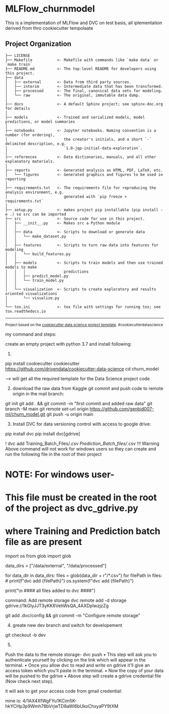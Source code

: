 MLFlow_churnmodel
==============================

This is a implementation of MLFlow and DVC on test basis, all iplementation derived from thro cookiecutter tempolaate 

Project Organization
------------

    ├── LICENSE
    ├── Makefile           <- Makefile with commands like `make data` or `make train`
    ├── README.md          <- The top-level README for developers using this project.
    ├── data
    │   ├── external       <- Data from third party sources.
    │   ├── interim        <- Intermediate data that has been transformed.
    │   ├── processed      <- The final, canonical data sets for modeling.
    │   └── raw            <- The original, immutable data dump.
    │
    ├── docs               <- A default Sphinx project; see sphinx-doc.org for details
    │
    ├── models             <- Trained and serialized models, model predictions, or model summaries
    │
    ├── notebooks          <- Jupyter notebooks. Naming convention is a number (for ordering),
    │                         the creator's initials, and a short `-` delimited description, e.g.
    │                         `1.0-jqp-initial-data-exploration`.
    │
    ├── references         <- Data dictionaries, manuals, and all other explanatory materials.
    │
    ├── reports            <- Generated analysis as HTML, PDF, LaTeX, etc.
    │   └── figures        <- Generated graphics and figures to be used in reporting
    │
    ├── requirements.txt   <- The requirements file for reproducing the analysis environment, e.g.
    │                         generated with `pip freeze > requirements.txt`
    │
    ├── setup.py           <- makes project pip installable (pip install -e .) so src can be imported
    ├── src                <- Source code for use in this project.
    │   ├── __init__.py    <- Makes src a Python module
    │   │
    │   ├── data           <- Scripts to download or generate data
    │   │   └── make_dataset.py
    │   │
    │   ├── features       <- Scripts to turn raw data into features for modeling
    │   │   └── build_features.py
    │   │
    │   ├── models         <- Scripts to train models and then use trained models to make
    │   │   │                 predictions
    │   │   ├── predict_model.py
    │   │   └── train_model.py
    │   │
    │   └── visualization  <- Scripts to create exploratory and results oriented visualizations
    │       └── visualize.py
    │
    └── tox.ini            <- tox file with settings for running tox; see tox.readthedocs.io


--------

<p><small>Project based on the <a target="_blank" href="https://drivendata.github.io/cookiecutter-data-science/">cookiecutter data science project template</a>. #cookiecutterdatascience</small></p>


<p>
my command and steps:

create an empty project with python 3.7 and install following:

1. 
pip install cookiecutter
cookiecutter https://github.com/drivendata/cookiecutter-data-science
cd churn_model

--> will get all the required template for the Data Science project code

2. download the raw data from Kaggle git commit and push code to remote origin in the mail branch:

git init
git add . && git commit -m "first commit and added raw data"
git branch -M main
git remote set-url origin https://github.com/genbid007-ml/churn_model.git
git push -u origin main

3. Install DVC for data versioning control with access to google drive:

pip install dvc
pip install dvc[gdrive]


! dvc add Training_Batch_Files/*.csv Prediction_Batch_files/*.csv
!!! Warning Above command will not work for windows users so they can create and run the following file in the root of their project

# NOTE: For windows user-
# This file must be created in the root of the project as dvc_gdrive.py
# where Training and Prediction batch file as are present

import os
from glob import glob


data_dirs = ["/data/external", "/data/processed"]

for data_dir in data_dirs:
    files = glob(data_dir + r"/*.csv")
    for filePath in files:
        # print(f"dvc add {filePath}")
        os.system(f"dvc add {filePath}")

print("\n #### all files added to dvc ####") 


command: Add remote storage
dvc remote add -d storage gdrive://1kGIyJJT3yKK6VehWsQA_4AXDplwzjzZg

git add .dvc/config && git commit -m "Configure remote storage"



4. greate new dev branch and switch for developement

git checkout -b dev

5. 
Push the data to the remote storage-
dvc push
•	This step will ask you to authenticate yourself by clicking on the link which will appear in the terminal.
•	Once you allow dvc to read and write on gdrive it'll give an access token which you'll paste in the terminal.
•	Now the copy of your data will be pushed to the gdrive
•	Above step will create a gdrive credential file (Now check next step).

it will ask to get your access code from gmail credential:

mine is: 4/1AX4XfWgFYu1KCim5K-hkYCHp3p9Wmh78bVrjwTD8aWI6bUkoChxyaPY9tXM

</p>
